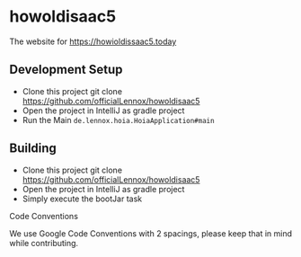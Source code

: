 # howoldisaac5
The website for https://howioldissaac5.today

## Development Setup
 - Clone this project git clone https://github.com/officialLennox/howoldisaac5
 - Open the project in IntelliJ as gradle project
 - Run the Main `de.lennox.hoia.HoiaApplication#main`

## Building
 - Clone this project git clone https://github.com/officialLennox/howoldisaac5
 - Open the project in IntelliJ as gradle project
 - Simply execute the bootJar task

Code Conventions

We use Google Code Conventions with 2 spacings, please keep that in mind while contributing.
